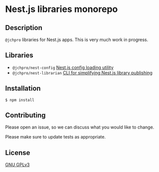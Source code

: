 # Nest.js libraries monorepo

## Description

`@jchpro` libraries for Nest.js apps. This is very much work in progress.

## Libraries

- `@jchpro/nest-config` [Nest.js config loading utility](/libs/config/README.md)
- `@jchpro/nest-librarian` [CLI for simplifying Nest.js library publishing](/libs/librarian/README.md)

## Installation

```shell
$ npm install
```

## Contributing

Please open an issue, so we can discuss what you would like to change.

Please make sure to update tests as appropriate.

## License

[GNU GPLv3](https://choosealicense.com/licenses/gpl-3.0/)